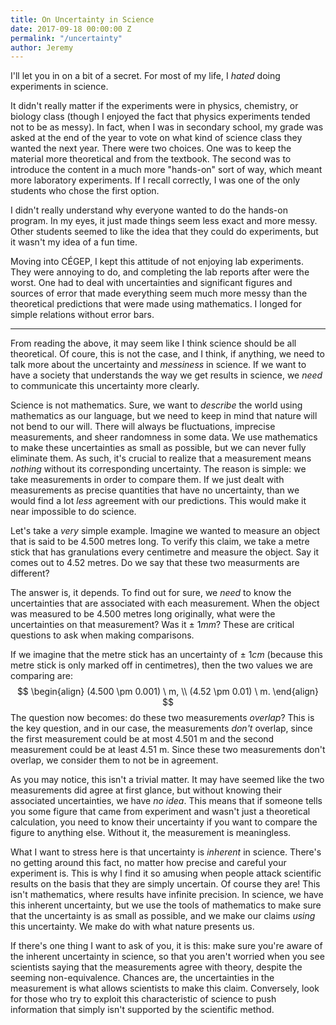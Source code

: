 ```yaml
---
title: On Uncertainty in Science
date: 2017-09-18 00:00:00 Z
permalink: "/uncertainty"
author: Jeremy
---
```


I'll let you in on a bit of a secret. For most of my life, I *hated* doing experiments in science.

It didn't really matter if the experiments were in physics, chemistry, or biology class (though I enjoyed the fact that physics experiments tended not to be as messy). In fact, when I was in secondary school, my grade was asked at the end of the year to vote on what kind of science class they wanted the next year. There were two choices. One was to keep the material more theoretical and from the textbook. The second was to introduce the content in a much more "hands-on" sort of way, which meant more laboratory experiments. If I recall correctly, I was one of the only students who chose the first option.

I didn't really understand why everyone wanted to do the hands-on program. In my eyes, it just made things seem less exact and more messy. Other students seemed to like the idea that they could do experiments, but it wasn't my idea of a fun time.

Moving into CÉGEP, I kept this attitude of not enjoying lab experiments. They were annoying to do, and completing the lab reports after were the worst. One had to deal with uncertainties and significant figures and sources of error that made everything seem much more messy than the theoretical predictions that were made using mathematics. I longed for simple relations without error bars.

---

From reading the above, it may seem like I think science should be all theoretical. Of coure, this is not the case, and I think, if anything, we need to talk more about the uncertainty and *messiness* in science. If we want to have a society that understands the way we get results in science, we *need* to communicate this uncertainty more clearly.

Science is not mathematics. Sure, we want to *describe* the world using mathematics as our language, but we need to keep in mind that nature will not bend to our will. There will always be fluctuations, imprecise measurements, and sheer randomness in some data. We use mathematics to make these uncertainties as small as possible, but we can never fully eliminate them. As such, it's crucial to realize that a measurement means *nothing* without its corresponding uncertainty. The reason is simple: we take measurements in order to compare them. If we just dealt with measurements as precise quantities that have no uncertainty, than we would find a lot *less* agreement with our predictions. This would make it near impossible to do science.

Let's take a *very* simple example. Imagine we wanted to measure an object that is said to be 4.500 metres long. To verify this claim, we take a metre stick that has granulations every centimetre and measure the object. Say it comes out to 4.52 metres. Do we say that these two measurments are different?

The answer is, it depends. To find out for sure, we *need* to know the uncertainties that are associated with each measurement. When the object was measured to be 4.500 metres long originally, what were the uncertainties on that measurement? Was it $\pm \ 1 mm$? These are critical questions to ask when making comparisons.

If we imagine that the metre stick has an uncertainty of $\pm \ 1 cm$ (because this metre stick is only marked off in centimetres), then the two values we are comparing are:
$$
\begin{align}
(4.500 \pm 0.001) \ m, \\
(4.52 \pm 0.01) \ m.
\end{align}
$$
The question now becomes: do these two measurements *overlap*? This is the key question, and in our case, the measurements *don't* overlap, since the first measurement could be at most 4.501 m and the second measurement could be at least 4.51 m. Since these two measurements don't overlap, we consider them to not be in agreement.

As you may notice, this isn't a trivial matter. It may have seemed like the two measurements did agree at first glance, but without knowing their associated uncertainties, we have *no idea*. This means that if someone tells you some figure that came from experiment and wasn't just a theoretical calculation, you need to know their uncertainty if you want to compare the figure to anything else. Without it, the measurement is meaningless.

What I want to stress here is that uncertainty is *inherent* in science. There's no getting around this fact, no matter how precise and careful your experiment is. This is why I find it so amusing when people attack scientific results on the basis that they are simply uncertain. Of course they are! This isn't mathematics, where results have infinite precision. In science, we have this inherent uncertainty, but we use the tools of mathematics to make sure that the uncertainty is as small as possible, and we make our claims *using* this uncertainty. We make do with what nature presents us.

If there's one thing I want to ask of you, it is this: make sure you're aware of the inherent uncertainty in science, so that you aren't worried when you see scientists saying that the measurements agree with theory, despite the seeming non-equivalence. Chances are, the uncertainties in the measurement is what allows scientists to make this claim. Conversely, look for those who try to exploit this characteristic of science to push information that simply isn't supported by the scientific method.